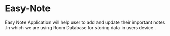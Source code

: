 # Easy-Note
Easy Note Application will help user to add and update their important notes .In which we are using Room Database for storing data in users device .
